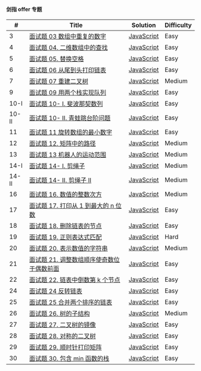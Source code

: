 #### 剑指 offer 专题

| \#    | Title                                                                                                                                            | Solution                                                   | Difficulty |
| ----- | ------------------------------------------------------------------------------------------------------------------------------------------------ | ---------------------------------------------------------- | ---------- |
| 3     | [面试题 03 数组中重复的数字 ](https://leetcode-cn.com/problems/shu-zu-zhong-zhong-fu-de-shu-zi-lcof/)                                            | [JavaScript](../javaScript/sword/3-duplicateNum.js)        | Easy       |
| 4     | [面试题 04. 二维数组中的查找](https://leetcode-cn.com/problems/er-wei-shu-zu-zhong-de-cha-zhao-lcof/)                                            | [JavaScript](../javaScript/sword/4-findNumberIn2DArray.js) | Easy       |
| 5     | [面试题 05. 替换空格](https://leetcode-cn.com/problems/ti-huan-kong-ge-lcof/)                                                                    | [JavaScript](../javaScript/sword/5-replaceSpace.js)        | Easy       |
| 6     | [面试题 06 从尾到头打印链表](https://leetcode-cn.com/problems/cong-wei-dao-tou-da-yin-lian-biao-lcof/)                                           | [JavaScript](../javaScript/sword/6-reversePrint.js)        | Easy       |
| 7     | [面试题 07 重建二叉树](https://leetcode-cn.com/problems/zhong-jian-er-cha-shu-lcof/)                                                             | [JavaScript](../javaScript/sword/7-buildTree.js)           | Medium     |
| 9     | [面试题 09 用两个栈实现队列 ](https://leetcode-cn.com/problems/yong-liang-ge-zhan-shi-xian-dui-lie-lcof/)                                        | [JavaScript](../javaScript/sword/9-CQueue.js)              | Easy       |
| 10-I  | [面试题 10- I. 斐波那契数列](https://leetcode-cn.com/problems/fei-bo-na-qi-shu-lie-lcof/)                                                        | [JavaScript](../javaScript/sword/10-I-fib.js)              | Easy       |
| 10-II | [面试题 10- II. 青蛙跳台阶问题](https://leetcode-cn.com/problems/qing-wa-tiao-tai-jie-wen-ti-lcof/)                                              | [JavaScript](../javaScript/sword/10-II-numWays.js)         | Easy       |
| 11    | [面试题 11 旋转数组的最小数字](https://leetcode-cn.com/problems/xuan-zhuan-shu-zu-de-zui-xiao-shu-zi-lcof/)                                      | [JavaScript](../javaScript/sword/11-minArray.js)           | Easy       |
| 12    | [面试题 12. 矩阵中的路径](https://leetcode-cn.com/problems/ju-zhen-zhong-de-lu-jing-lcof/)                                                       | [JavaScript](../javaScript/sword/12-exist.js)              | Medium     |
| 13    | [面试题 13 机器人的运动范围](https://leetcode-cn.com/problems/ji-qi-ren-de-yun-dong-fan-wei-lcof/)                                               | [JavaScript](../javaScript/sword/13-movingCount.js)        | Medium     |
| 14-I  | [面试题 14- I. 剪绳子](https://leetcode-cn.com/problems/jian-sheng-zi-lcof/)                                                                     | [JavaScript](../javaScript/sword/14-I-cuttingRope.js)      | Medium     |
| 14-II | [面试题 14- II. 剪绳子 II](https://leetcode-cn.com/problems/jian-sheng-zi-ii-lcof/submissions/)                                                  | [JavaScript](../javaScript/sword/14-II-cuttingRope.js)     | Medium     |
| 16    | [面试题 16. 数值的整数次方](https://leetcode-cn.com/problems/shu-zhi-de-zheng-shu-ci-fang-lcof/)                                                 | [JavaScript](../javaScript/sword/16-myPow.js)              | Medium     |
| 17    | [面试题 17. 打印从 1 到最大的 n 位数](https://leetcode-cn.com/problems/da-yin-cong-1dao-zui-da-de-nwei-shu-lcof/)                                | [JavaScript](../javaScript/sword/17-printNum.js)           | Easy       |
| 18    | [面试题 18. 删除链表的节点](https://leetcode-cn.com/problems/shan-chu-lian-biao-de-jie-dian-lcof/)                                               | [JavaScript](../javaScript/sword/18-deleteNode.js)         | Easy       |
| 19    | [面试题 19. 正则表达式匹配](https://leetcode-cn.com/problems/zheng-ze-biao-da-shi-pi-pei-lcof/)                                                  | [JavaScript](../javaScript/sword/19-isMatch.js)            | Hard       |
| 20    | [面试题 20. 表示数值的字符串](https://leetcode-cn.com/problems/biao-shi-shu-zhi-de-zi-fu-chuan-lcof/)                                            | [JavaScript](../javaScript/sword/20-isNumber.js)           | Medium     |
| 21    | [面试题 21. 调整数组顺序使奇数位于偶数前面](https://leetcode-cn.com/problems/diao-zheng-shu-zu-shun-xu-shi-qi-shu-wei-yu-ou-shu-qian-mian-lcof/) | [JavaScript](../javaScript/sword/21-exchange.js)           | Easy       |
| 22    | [面试题 22. 链表中倒数第 k 个节点](https://leetcode-cn.com/problems/lian-biao-zhong-dao-shu-di-kge-jie-dian-lcof/)                               | [JavaScript](../javaScript/sword/22-getKthFromEnd.js)      | Easy       |
| 24    | [面试题 24 反转链表](https://leetcode-cn.com/problems/fan-zhuan-lian-biao-lcof/)                                                                 | [JavaScript](../javaScript/sword/24-reverseList.js)        | Easy       |
| 25    | [面试题 25 合并两个排序的链表](https://leetcode-cn.com/problems/he-bing-liang-ge-pai-xu-de-lian-biao-lcof/)                                      | [JavaScript](../javaScript/sword/25-mergeTwoLists.js)      | Easy       |
| 26    | [面试题 26. 树的子结构](https://leetcode-cn.com/problems/shu-de-zi-jie-gou-lcof/)                                                                | [JavaScript](../javaScript/sword/26-isSubStructure.js)     | Medium     |
| 27    | [面试题 27. 二叉树的镜像](https://leetcode-cn.com/problems/er-cha-shu-de-jing-xiang-lcof/)                                                       | [JavaScript](../javaScript/sword/27-mirrorTree.js)         | Easy       |
| 28    | [面试题 28. 对称的二叉树](https://leetcode-cn.com/problems/dui-cheng-de-er-cha-shu-lcof/)                                                        | [JavaScript](../javaScript/sword/28-isSymmetric.js)        | Easy       |
| 29    | [面试题 29. 顺时针打印矩阵](https://leetcode-cn.com/problems/shun-shi-zhen-da-yin-ju-zhen-lcof/)                                                 | [JavaScript](../javaScript/sword/29-spiralOrder.js)        | Easy       |
| 30    | [面试题 30. 包含 min 函数的栈](https://leetcode-cn.com/problems/bao-han-minhan-shu-de-zhan-lcof/)                                                | [JavaScript](../javaScript/sword/30-minStack.js)           | Easy       |

